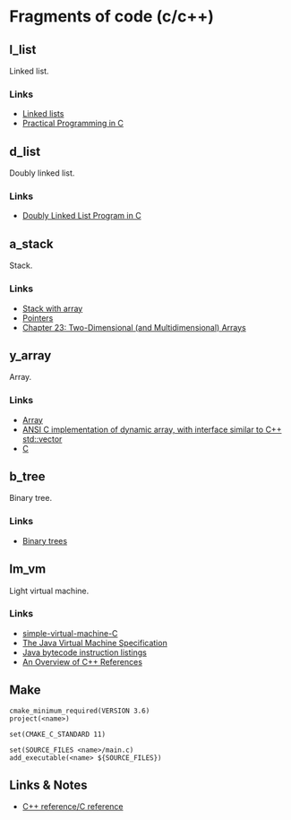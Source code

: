 # Fragments of code (c/c++)

## l_list
Linked list.
### Links
* [Linked lists](http://www.learn-c.org/en/Linked_lists)
* [Practical Programming in C](https://ocw.mit.edu/courses/electrical-engineering-and-computer-science/6-087-practical-programming-in-c-january-iap-2010/index.htm)

## d_list
Doubly linked list.
### Links
* [Doubly Linked List Program in C](https://www.tutorialspoint.com/data_structures_algorithms/doubly_linked_list_program_in_c.htm)

## a_stack
Stack.
### Links
* [Stack with array](https://www.cs.bu.edu/teaching/c/stack/array/)
* [Pointers](http://c-faq.com/~scs/cgi-bin/faqcat.cgi?sec=aryptr)
* [Chapter 23: Two-Dimensional (and Multidimensional) Arrays](https://www.eskimo.com/~scs/cclass/int/top.html)

## y_array
Array.
### Links
* [Array](https://www.cs.swarthmore.edu/~newhall/unixhelp/C_arrays.html)
* [ANSI C implementation of dynamic array, with interface similar to C++ std::vector](https://github.com/jibsen/scv)
* [C](http://c-faq.com/index.html)

## b_tree
Binary tree.
### Links
* [Binary trees](http://www.learn-c.org/en/Binary_trees)

## lm_vm
Light virtual machine.
### Links
* [simple-virtual-machine-C](https://github.com/parrt/simple-virtual-machine-C)
* [The Java Virtual Machine Specification](https://stuff.mit.edu/afs/sipb/user/marc/hotjava/doc/vmspec/vmspec_1.html)
* [Java bytecode instruction listings](https://en.wikipedia.org/wiki/Java_bytecode_instruction_listings)
* [An Overview of C++ References](http://www-cs-students.stanford.edu/~sjac/c-to-cpp-info/references)

## Make
```
cmake_minimum_required(VERSION 3.6)
project(<name>)

set(CMAKE_C_STANDARD 11)

set(SOURCE_FILES <name>/main.c)
add_executable(<name> ${SOURCE_FILES})
```

## Links & Notes
* [C++ reference/C reference](http://en.cppreference.com/)